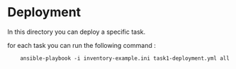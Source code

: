# Deployment 
In this directory you can deploy a specific task. 

for each task you can run the following command :

        ansible-playbook -i inventory-example.ini task1-deployment.yml all 
